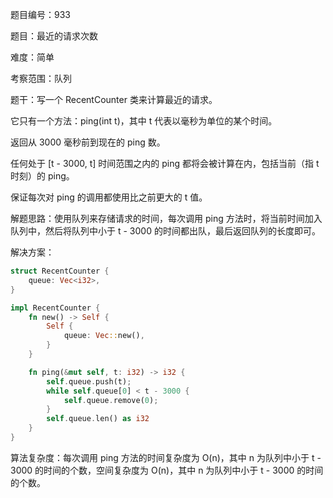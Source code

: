 题目编号：933

题目：最近的请求次数

难度：简单

考察范围：队列

题干：写一个 RecentCounter 类来计算最近的请求。

它只有一个方法：ping(int t)，其中 t 代表以毫秒为单位的某个时间。

返回从 3000 毫秒前到现在的 ping 数。

任何处于 [t - 3000, t] 时间范围之内的 ping 都将会被计算在内，包括当前（指 t 时刻）的 ping。

保证每次对 ping 的调用都使用比之前更大的 t 值。

解题思路：使用队列来存储请求的时间，每次调用 ping 方法时，将当前时间加入队列中，然后将队列中小于 t - 3000 的时间都出队，最后返回队列的长度即可。

解决方案：

```rust
struct RecentCounter {
    queue: Vec<i32>,
}

impl RecentCounter {
    fn new() -> Self {
        Self {
            queue: Vec::new(),
        }
    }

    fn ping(&mut self, t: i32) -> i32 {
        self.queue.push(t);
        while self.queue[0] < t - 3000 {
            self.queue.remove(0);
        }
        self.queue.len() as i32
    }
}
```

算法复杂度：每次调用 ping 方法的时间复杂度为 O(n)，其中 n 为队列中小于 t - 3000 的时间的个数，空间复杂度为 O(n)，其中 n 为队列中小于 t - 3000 的时间的个数。